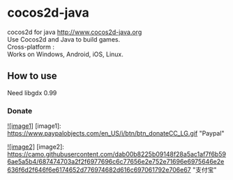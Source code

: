 cocos2d-java
============

cocos2d for java http://www.cocos2d-java.org<br />
Use Cocos2d and Java to build games.<br />
Cross-platform :<br />
Works on Windows, Android, iOS, Linux.<br />
## How to use
Need libgdx 0.99
### Donate<br />
[![image1]](https://www.paypal.com/cgi-bin/webscr?cmd=_donations&business=yk%2elord%40gmail%2ecom&lc=US&item_name=Cocos2d%2djava&no_note=0&currency_code=USD&bn=PP%2dDonationsBF%3abtn_donateCC_LG%2egif%3aNonHostedGuest)
[image1]: https://www.paypalobjects.com/en_US/i/btn/btn_donateCC_LG.gif "Paypal"

[![image2]](http://me.alipay.com/cocos2djava/)
[image2]: https://camo.githubusercontent.com/dab00b8225b09148f28a5ac1af7f6b596ae5a5b4/687474703a2f2f6977696c6c77656e2e752e71696e6975646e2e636f6d2f646f6e6174652d776974682d616c697061792e706e67 "支付宝"
